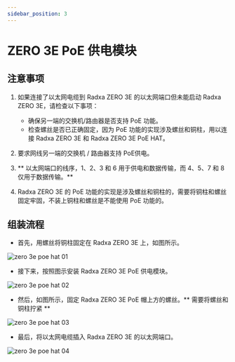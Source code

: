 ```yaml
---
sidebar_position: 3
---
```


# ZERO 3E PoE 供电模块

## 注意事项

1. 如果连接了以太网电缆到 Radxa ZERO 3E 的以太网端口但未能启动 Radxa ZERO 3E，请检查以下事项：

   - 确保另一端的交换机/路由器是否支持 PoE 功能。
   - 检查螺丝是否已正确固定，因为 PoE 功能的实现涉及螺丝和铜柱，用以连接 Radxa ZERO 3E 和 Radxa ZERO 3E PoE HAT。

2. 要求网线另一端的交换机 / 路由器支持 PoE供电。

3. ** 以太网端口的线序，1、2、3 和 6 用于供电和数据传输，而 4、5、7 和 8 仅用于数据传输。**

4. Radxa ZERO 3E 的 PoE 功能的实现是涉及螺丝和铜柱的，需要将铜柱和螺丝固定牢固，不装上铜柱和螺丝是不能使用 PoE 功能的。

## 组装流程

- 首先，用螺丝将铜柱固定在 Radxa ZERO 3E 上，如图所示。

![zero 3e poe hat 01](/img/zero/zero3/zero_3e_poe_hat_01.webp)

- 接下来，按照图示安装 Radxa ZERO 3E PoE 供电模块。

![zero 3e poe hat 02](/img/zero/zero3/zero_3e_poe_hat_02.webp)

- 然后，如图所示，固定 Radxa ZERO 3E PoE 帽上方的螺丝。** 需要将螺丝和铜柱拧紧 **

![zero 3e poe hat 03](/img/zero/zero3/zero_3e_poe_hat_03.webp)

- 最后，将以太网电缆插入 Radxa ZERO 3E 的以太网端口。

![zero 3e poe hat 04](/img/zero/zero3/zero_3e_poe_hat_04.webp)
